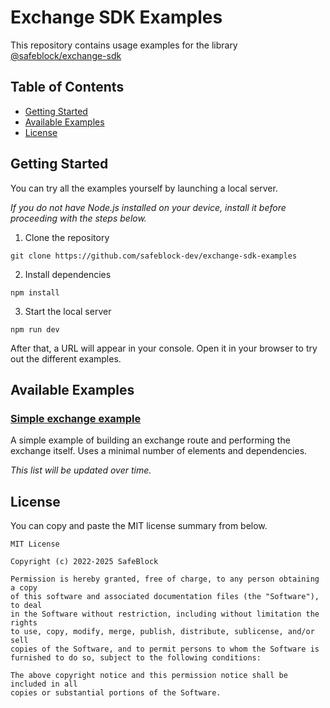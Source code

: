 # Exchange SDK Examples

This repository contains usage examples for the library
[@safeblock/exchange-sdk](https://github.com/safeblock-dev/exchange-sdk)

## Table of Contents
- [Getting Started](#getting-started)
- [Available Examples](#available-examples)
- [License](#license)

## Getting Started

You can try all the examples yourself by launching a local server.

_If you do not have Node.js installed on your device, install it before proceeding with the steps below._

1. Clone the repository

```shell
git clone https://github.com/safeblock-dev/exchange-sdk-examples
```

2. Install dependencies

```shell
npm install
```

3. Start the local server

```shell
npm run dev
```

After that, a URL will appear in your console. Open it in your browser
to try out the different examples.

## Available Examples

### [Simple exchange example](/src/simple-exchange-example)
A simple example of building an exchange route and performing the exchange itself.
Uses a minimal number of elements and dependencies.

_This list will be updated over time._

## License

You can copy and paste the MIT license summary from below.

```text
MIT License

Copyright (c) 2022-2025 SafeBlock

Permission is hereby granted, free of charge, to any person obtaining a copy
of this software and associated documentation files (the "Software"), to deal
in the Software without restriction, including without limitation the rights
to use, copy, modify, merge, publish, distribute, sublicense, and/or sell
copies of the Software, and to permit persons to whom the Software is
furnished to do so, subject to the following conditions:

The above copyright notice and this permission notice shall be included in all
copies or substantial portions of the Software.
```
